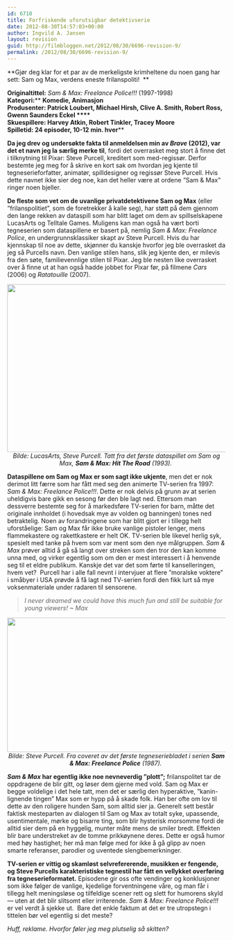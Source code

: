 ```yaml
---
id: 6710
title: Forfriskende uforutsigbar detektivserie
date: 2012-08-30T14:57:03+00:00
author: Ingvild A. Jansen
layout: revision
guid: http://filmbloggen.net/2012/08/30/6696-revision-9/
permalink: /2012/08/30/6696-revision-9/
---
```

**Gjør deg klar for et par av de merkeligste krimheltene du noen gang har sett: Sam og Max, verdens eneste frilanspoliti!  **

**Originaltittel:** _Sam & Max: Freelance Police!!!_ (1997-1998)  
**Kategori:**** **Komedie, Animasjon  
**Produsenter:** Patrick Loubert, Michael Hirsh, Clive A. Smith, Robert Ross, Gwenn Saunders Eckel ****  
**Skuespillere:** Harvey Atkin, Robert Tinkler, Tracey Moore  
**Spilletid:** 24 episoder, 10-12 min. hver****

**Da jeg drev og undersøkte fakta til anmeldelsen min av _Brave_ (2012), var det et navn jeg la særlig merke til**, fordi det overrasket meg stort å finne det i tilknytning til Pixar: Steve Purcell, kreditert som med-regissør. Derfor bestemte jeg meg for å skrive en kort sak om hvordan jeg kjente til tegneserieforfatter, animatør, spilldesigner og regissør Steve Purcell. Hvis dette navnet ikke sier deg noe, kan det heller være at ordene ”Sam & Max” ringer noen bjeller.

**De fleste som vet om de uvanlige privatdetektivene Sam og Max** (eller ”frilanspolitiet”, som de foretrekker å kalle seg), har støtt på dem gjennom den lange rekken av dataspill som har blitt laget om dem av spillselskapene LucasArts og Telltale Games. Muligens kan man også ha vært borti tegneserien som dataspillene er basert på, nemlig _Sam & Max: Freelance Police_, en undergrunnsklassiker skapt av Steve Purcell. Hvis du har kjennskap til noe av dette, skjønner du kanskje hvorfor jeg ble overrasket da jeg så Purcells navn. Den vanlige stilen hans, slik jeg kjente den, er milevis fra den søte, familievennlige stilen til Pixar. Jeg ble nesten like overrasket over å finne ut at han også hadde jobbet for Pixar før, på filmene _Cars_ (2006) og _Ratatouille_ (2007).

<p style="text-align: center">
  <a href="http://filmbloggen.net/?attachment_id=6702" rel="attachment wp-att-6702"><img class="aligncenter size-large wp-image-6702" src="http://filmbloggen.net/wp-content/uploads//2012/08/1308587551-620x387.jpg" alt="" width="620" height="387" /></a><em>Bilde: LucasArts, Steve Purcell. Tatt fra det første dataspillet om Sam og Max, <strong>Sam & Max: Hit The Road</strong> (1993). </em>
</p>

**Dataspillene om Sam og Max er som sagt ikke ukjente**, men det er nok derimot litt færre som har fått med seg den animerte TV-serien fra 1997: _Sam & Max: Freelance Police!!!_. Dette er nok delvis på grunn av at serien uheldigvis bare gikk en sesong før den ble lagt ned. Ettersom man dessverre bestemte seg for å markedsføre TV-serien for barn, måtte det originale innholdet (i hovedsak mye av volden og banningen) tones ned betraktelig. Noen av forandringene som har blitt gjort er i tillegg helt uforståelige: Sam og Max får ikke bruke vanlige pistoler lenger, mens flammekastere og rakettkastere er helt OK. TV-serien ble likevel herlig syk, spesielt med tanke på hvem som var ment som den nye målgruppen. _Sam & Max_ prøver alltid å gå så langt over streken som den tror den kan komme unna med, og virker egentlig som om den er mest interessert i å henvende seg til et eldre publikum. Kanskje det var det som førte til kanselleringen, hvem vet?  Purcell har i alle fall nevnt i intervjuer at flere ”moralske voktere” i småbyer i USA prøvde å få lagt ned TV-serien fordi den fikk lurt så mye voksenmateriale under radaren til sensorene.

> _I never dreamed we could have this much fun and still be suitable for young viewers! ~ Max_

<p style="text-align: center">
  <a href="http://filmbloggen.net/?attachment_id=6703" rel="attachment wp-att-6703"><img class="aligncenter size-large wp-image-6703" src="http://filmbloggen.net/wp-content/uploads//2012/08/sam-and-max-surfin001-730x365-620x310.jpg" alt="" width="620" height="310" /></a><em>Bilde: Steve Purcell. Fra coveret av det første tegneseriebladet i serien <strong>Sam & Max: Freelance Police</strong> (1987). </em>
</p>

<p style="text-align: left">
  <strong><em>Sam & Max</em> har egentlig ikke noe nevneverdig ”plott”;</strong> frilanspolitet tar de oppdragene de blir gitt, og løser dem gjerne med vold. Sam og Max er begge voldelige i det hele tatt, men det er særlig den hyperaktive, ”kanin-lignende tingen” Max som er hypp på å skade folk. Han ber ofte om lov til dette av den roligere hunden Sam, som alltid sier ja. Generelt sett består faktisk mesteparten av dialogen til Sam og Max av totalt syke, upassende, usentimentale, mørke og bisarre ting, som blir hysterisk morsomme fordi de alltid sier dem på en hyggelig, munter måte mens de smiler bredt. Effekten blir bare understreket av de tomme prikkøynene deres. Dette er også humor med høy hastighet; her må man følge med for ikke å gå glipp av noen smarte referanser, parodier og uventede slengbemerkninger.
</p>

<div class="video-shortcode">
</div>

**TV-serien er vittig og skamløst selvrefererende, musikken er fengende, og Steve Purcells karakteristiske tegnestil har fått en vellykket overføring fra tegneserieformatet.** Episodene gir oss ofte vendinger og konklusjoner som ikke følger de vanlige, kjedelige forventningene våre, og man får i tillegg helt meningsløse og tilfeldige scener rett og slett for humorens skyld— uten at det blir slitsomt eller irriterende. _Sam & Max: Freelance Police!!!_ er vel verdt å sjekke ut.  Bare det enkle faktum at det er tre utropstegn i tittelen bør vel egentlig si det meste?

<div class="video-shortcode">
</div>

_Huff, reklame. Hvorfor føler jeg meg plutselig så skitten?_